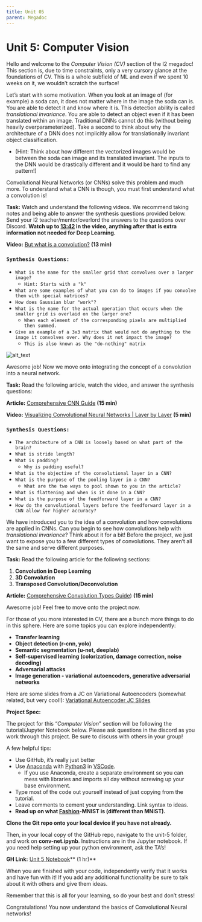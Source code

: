 ```yaml
---
title: Unit 05
parent: Megadoc
---
```


# Unit 5: Computer Vision 

Hello and welcome to the _Computer Vision (CV)_ section of the I2 megadoc! This section is, due to time constraints, only a very cursory glance at the foundations of CV. This is a whole subfield of ML and even if we spent 10 weeks on it, we wouldn’t scratch the surface!

Let’s start with some motivation. When you look at an image of (for example) a soda can, it does not matter where in the image the soda can is. You are able to detect it and know where it is. This detection ability is called _translational invariance_. You are able to detect an object even if it has been translated within an image. Traditional DNNs cannot do this (without being heavily overparameterized). Take a second to think about why the architecture of a DNN does not implicitly allow for translationally invariant object classification. 



* (Hint: Think about how different the vectorized images would be between the soda can image and its translated invariant. The inputs to the DNN would be drastically different and it would be hard to find any pattern!)

Convolutional Neural Networks (or CNNs) solve this problem and much more. To understand what a CNN is though, you must first understand what a convolution is!

**Task:** Watch and understand the following videos. We recommend taking notes and being able to answer the synthesis questions provided below. Send your I2 teacher/mentor/overlord the answers to the questions over Discord. **Watch up to <span style="text-decoration:underline;">13:42</span> in the video, anything after that is extra information not needed for Deep Learning.**

**Video:** [But what is a convolution?](https://www.youtube.com/watch?v=KuXjwB4LzSA&t=773s) **(13 min)**

### `Synthesis Questions:`

* `What is the name for the smaller grid that convolves over a larger image?`
    * `Hint: Starts with a "k"`
* `What are some examples of what you can do to images if you convolve them with special matrices?`
* `How does Gaussian blur "work"?`
* `What is the name for the actual operation that occurs when the smaller grid is overlaid on the larger one?`
    * `When each element of the corresponding pixels are multiplied then summed.`
* `Give an example of a 3x3 matrix that would not do anything to the image it convolves over. Why does it not impact the image?`
    * `This is also known as the "do-nothing" matrix`


![alt_text](../assets/image6.gif)


Awesome job! Now we move onto integrating the concept of a convolution into a neural network.

**Task:** Read the following article, watch the video, and answer the synthesis questions: 

**Article:** [Comprehensive CNN Guide](https://towardsdatascience.com/a-comprehensive-guide-to-convolutional-neural-networks-the-eli5-way-3bd2b1164a53) **(15 min)**

**Video:** [Visualizing Convolutional Neural Networks \| Layer by Layer](https://www.youtube.com/watch?v=JboZfxUjLSk) **(5 min)**

### `Synthesis Questions:`


* `The architecture of a CNN is loosely based on what part of the brain?`
* `What is stride length?`
* `What is padding?`
    * `Why is padding useful?`
* `What is the objective of the convolutional layer in a CNN?`
* `What is the purpose of the pooling layer in a CNN?`
    * `What are the two ways to pool shown to you in the article?`
* `What is flattening and when is it done in a CNN?`
* `What is the purpose of the feedforward layer in a CNN?`
* `How do the convolutional layers before the feedforward layer in a CNN allow for higher accuracy?`

We have introduced you to the idea of a convolution and how convolutions are applied in CNNs. Can you begin to see how convolutions help with _translational invariance_? Think about it for a bit! Before the project, we just want to expose you to a few different types of convolutions. They aren’t all the same and serve different purposes.

**Task:** Read the following article for the following sections: 



1. **Convolution in Deep Learning**
2. **3D Convolution**
3. **Transposed Convolution/Deconvolution**

**Article:** [Comprehensive Convolution Types Guide](https://towardsdatascience.com/a-comprehensive-introduction-to-different-types-of-convolutions-in-deep-learning-669281e58215#:~:text=Convolution%20Arithmetic,Spatially%20Separable%20Convolution%2C%20Depthwise%20Convolution)) **(15 min)**

Awesome job! Feel free to move onto the project now.

For those of you more interested in CV, there are a bunch more things to do in this sphere. Here are some topics you can explore independently:



* **Transfer learning**
* **Object detection (r-cnn, yolo)**
* **Semantic segmentation (u-net, deeplab)**
* **Self-supervised learning (colorization, damage correction, noise decoding)**
* **Adversarial attacks**
* **Image generation - variational autoencoders, generative adversarial networks**

Here are some slides from a JC on Variational Autoencoders (somewhat related, but very cool!): [Variational Autoencoder JC Slides](https://docs.google.com/presentation/d/1KTb7wxnsBryuar-yB-AVrizw88Wc3Vue46iCwmN0558/edit?usp=sharing)



**Project Spec:**

The project for this “_Computer Vision_” section will be following the tutorial/Jupyter Notebook below. Please ask questions in the discord as you work through this project. Be sure to discuss with others in your group!

A few helpful tips:



* Use GitHub, it’s really just better
* Use [Anaconda](https://www.anaconda.com/) with [Python3](https://www.python.org/downloads/) in [VSCode](https://code.visualstudio.com/).
    * If you use Anaconda, create a separate environment so you can mess with libraries and imports all day without screwing up your base environment.
* Type most of the code out yourself instead of just copying from the tutorial.
* Leave comments to cement your understanding. Link syntax to ideas.
* **Read up on what <span style="text-decoration:underline;">Fashion</span>-MNIST is (different than MNIST).**

**Clone the Git repo onto your local device if you have not already.**

Then, in your local copy of the GitHub repo, navigate to the unit-5 folder, and work on **conv-net.ipynb**. Instructions are in the Jupyter notebook. If you need help setting up your python environment, ask the TA’s!

**GH Link:** [Unit 5 Notebook](https://github.com/interactive-intelligence/intro-neuro-ai/blob/main/unit-05/conv-net.ipynb)** (1 hr)**

When you are finished with your code, independently verify that it works and have fun with it! If you add any additional functionality be sure to talk about it with others and give them ideas. 

Remember that this is all for your learning, so do your best and don’t stress!

Congratulations! You now understand the basics of Convolutional Neural networks! 


